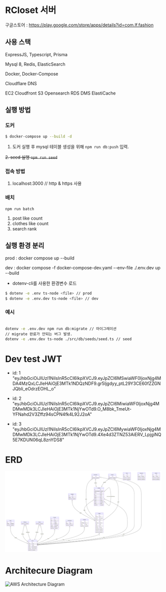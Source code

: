 # RCloset 서버

구글스토어 : https://play.google.com/store/apps/details?id=com.lf.fashion

## 사용 스택

ExpressJS, Typescript, Prisma

Mysql 8, Redis, ElasticSearch

Docker, Docker-Compose

Cloudflare DNS

EC2 Cloudfront S3 Opensearch RDS DMS ElastiCache

## 실행 방법

### 도커

```bash
$ docker-compose up --build -d
```

1. 도커 실행 후 mysql 테이블 생성을 위해 `npm run db:push` 입력.


~~2. seed 실행 `npm run seed`~~

### 접속 방법

1. localhost:3000 // http & https 사용

### 배치

`npm run batch`

1. post like count
2. clothes like count
3. search rank

## 실행 환경 분리

prod : docker compose up --build

dev : docker compose -f docker-compose-dev.yaml --env-file ./.env.dev up --build

* dotenv-cli를 사용한 환경변수 로드

```bash
$ dotenv -e .env ts-node <file> // prod
$ dotenv -e .env.dev ts-node <file> // dev
```

### 예시

```bash

dotenv -e .env.dev npm run db:migrate // 마이그레이션
// migrate 완료가 안되는 버그 발생.
dotenv -e .env.dev ts-node ./src/db/seeds/seed.ts // seed

```

# Dev test JWT 
* id: 1
 "eyJhbGciOiJIUzI1NiIsInR5cCI6IkpXVCJ9.eyJpZCI6MSwiaWF0IjoxNjg4MDA4MzQxLCJleHAiOjE3MTk1NDQzNDF9.gr5Ijgdyy_ptL29Y3CE60fZZGNJQbli_eOdrzEOHL_o"

* id: 2
"eyJhbGciOiJIUzI1NiIsInR5cCI6IkpXVCJ9.eyJpZCI6MiwiaWF0IjoxNjg4MDMwMDk3LCJleHAiOjE3MTk1NjYwOTd9.O_M8bk_TmeUt-YFNahd2V3Zffz94sCPN4fk4L92J2oA"

* id: 3
"eyJhbGciOiJIUzI1NiIsInR5cCI6IkpXVCJ9.eyJpZCI6MywiaWF0IjoxNjg4MDMwMDk3LCJleHAiOjE3MTk1NjYwOTd9.4Xe4d3ZTNZ53AiERV_LpjgiNQ5E7KDUN06qL8znYDS8"

# ERD

![Mysql ERD](./prisma-erd.svg)

# Architecure Diagram

![AWS Architecture Diagram](https://github.com/Remarkable-Fashion/rf-server/assets/50390565/fe444a76-7828-4b30-9e84-6068644b5271)

